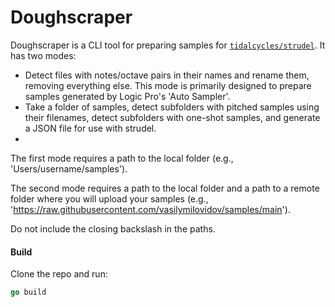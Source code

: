 # Doughscraper

Doughscraper is a CLI tool for preparing samples for [`tidalcycles/strudel`](https://github.com/tidalcycles/strudel). It has two modes:
- Detect files with notes/octave pairs in their names and rename them, removing everything else. This mode is primarily designed to prepare samples generated by Logic Pro's 'Auto Sampler'.
- Take a folder of samples, detect subfolders with pitched samples using their filenames, detect subfolders with one-shot samples, and generate a JSON file for use with strudel.
- 
The first mode requires a path to the local folder (e.g., 'Users/username/samples').

The second mode requires a path to the local folder and a path to a remote folder where you will upload your samples (e.g., 'https://raw.githubusercontent.com/vasilymilovidov/samples/main'). 

Do not include the closing backslash in the paths.

#### Build
Clone the repo and run:
```go
go build
```

